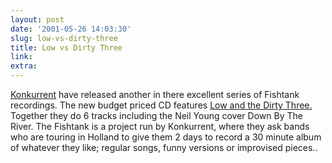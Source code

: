 ```yaml
---
layout: post
date: '2001-05-26 14:03:30'
slug: low-vs-dirty-three
title: Low vs Dirty Three
link: 
extra: 
---
```


[Konkurrent](http://www.konkurrent.nl/) have released another in there excellent series of Fishtank recordings. The new budget priced CD features [Low and the Dirty Three.](http://www.amazon.co.uk/exec/obidos/ASIN/B00005AQAA/o/qid=990881517/sr=2-1/026-7556050-2204437) Together they do 6 tracks including the Neil Young cover Down By The River.
The Fishtank is a project run by Konkurrent, where they ask bands who are touring in Holland to give them 2 days to record a 30 minute album of whatever they like; regular songs, funny versions or improvised pieces..